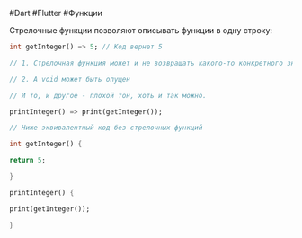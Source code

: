 #Dart #Flutter #Функции 

Стрелочные функции позволяют описывать функции в одну строку:

```dart
int getInteger() => 5; // Код вернет 5

// 1. Стрелочная функция может и не возвращать какого-то конкретного значения

// 2. А void может быть опущен

// И то, и другое - плохой тон, хоть и так можно.

printInteger() => print(getInteger());

// Ниже эквивалентный код без стрелочных функций

int getInteger() {

return 5;

}

printInteger() {

print(getInteger());

}
```
